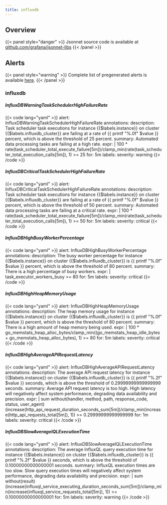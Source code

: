 ```yaml
---
title: influxdb
---
```


## Overview



{{< panel style="danger" >}}
Jsonnet source code is available at [github.com/grafana/jsonnet-libs](https://github.com/grafana/jsonnet-libs/tree/master/influxdb-mixin)
{{< /panel >}}

## Alerts

{{< panel style="warning" >}}
Complete list of pregenerated alerts is available [here](https://github.com/monitoring-mixins/website/blob/master/assets/influxdb/alerts.yaml).
{{< /panel >}}

### influxdb

##### InfluxDBWarningTaskSchedulerHighFailureRate

{{< code lang="yaml" >}}
alert: InfluxDBWarningTaskSchedulerHighFailureRate
annotations:
  description: Task scheduler task executions for instance {{$labels.instance}} on
    cluster {{$labels.influxdb_cluster}} are failing at a rate of {{ printf "%.0f"
    $value }} percent, which is above the threshold of 25 percent.
  summary: Automated data processing tasks are failing at a high rate.
expr: |
  100 * rate(task_scheduler_total_execute_failure[5m])/clamp_min(rate(task_scheduler_total_execution_calls[5m]), 1) >= 25
for: 5m
labels:
  severity: warning
{{< /code >}}
 
##### InfluxDBCriticalTaskSchedulerHighFailureRate

{{< code lang="yaml" >}}
alert: InfluxDBCriticalTaskSchedulerHighFailureRate
annotations:
  description: Task scheduler task executions for instance {{$labels.instance}} on
    cluster {{$labels.influxdb_cluster}} are failing at a rate of {{ printf "%.0f"
    $value }} percent, which is above the threshold of 50 percent.
  summary: Automated data processing tasks are failing at a critical rate.
expr: |
  100 * rate(task_scheduler_total_execute_failure[5m])/clamp_min(rate(task_scheduler_total_execution_calls[5m]), 1) >= 50
for: 5m
labels:
  severity: critical
{{< /code >}}
 
##### InfluxDBHighBusyWorkerPercentage

{{< code lang="yaml" >}}
alert: InfluxDBHighBusyWorkerPercentage
annotations:
  description: The busy worker percentage for instance {{$labels.instance}} on cluster
    {{$labels.influxdb_cluster}} is {{ printf "%.0f" $value }} percent, which is above
    the threshold of 80 percent.
  summary: There is a high percentage of busy workers.
expr: |
  task_executor_workers_busy >= 80
for: 5m
labels:
  severity: critical
{{< /code >}}
 
##### InfluxDBHighHeapMemoryUsage

{{< code lang="yaml" >}}
alert: InfluxDBHighHeapMemoryUsage
annotations:
  description: The heap memory usage for instance {{$labels.instance}} on cluster
    {{$labels.influxdb_cluster}} is {{ printf "%.0f" $value }} percent, which is above
    the threshold of 80 percent.
  summary: There is a high amount of heap memory being used.
expr: |
  100 * go_memstats_heap_alloc_bytes/clamp_min((go_memstats_heap_idle_bytes + go_memstats_heap_alloc_bytes), 1) >= 80
for: 5m
labels:
  severity: critical
{{< /code >}}
 
##### InfluxDBHighAverageAPIRequestLatency

{{< code lang="yaml" >}}
alert: InfluxDBHighAverageAPIRequestLatency
annotations:
  description: The average API request latency for instance {{$labels.instance}} on
    cluster {{$labels.influxdb_cluster}} is {{ printf "%.2f" $value }} seconds, which
    is above the threshold of 0.29999999999999999 seconds.
  summary: Average API request latency is too high. High latency will negatively affect
    system performance, degrading data availability and precision.
expr: |
  sum without(handler, method, path, response_code, status, user_agent) (increase(http_api_request_duration_seconds_sum[5m])/clamp_min(increase(http_api_requests_total[5m]), 1)) >= 0.29999999999999999
for: 1m
labels:
  severity: critical
{{< /code >}}
 
##### InfluxDBSlowAverageIQLExecutionTime

{{< code lang="yaml" >}}
alert: InfluxDBSlowAverageIQLExecutionTime
annotations:
  description: The average InfluxQL query execution time for instance {{$labels.instance}}
    on cluster {{$labels.influxdb_cluster}} is {{ printf "%.2f" $value }} seconds,
    which is above the threshold of 0.10000000000000001 seconds.
  summary: InfluxQL execution times are too slow. Slow query execution times will
    negatively affect system performance, degrading data availability and precision.
expr: |
  sum without(result) (increase(influxql_service_executing_duration_seconds_sum[5m])/clamp_min(increase(influxql_service_requests_total[5m]), 1)) >= 0.10000000000000001
for: 5m
labels:
  severity: warning
{{< /code >}}
 
